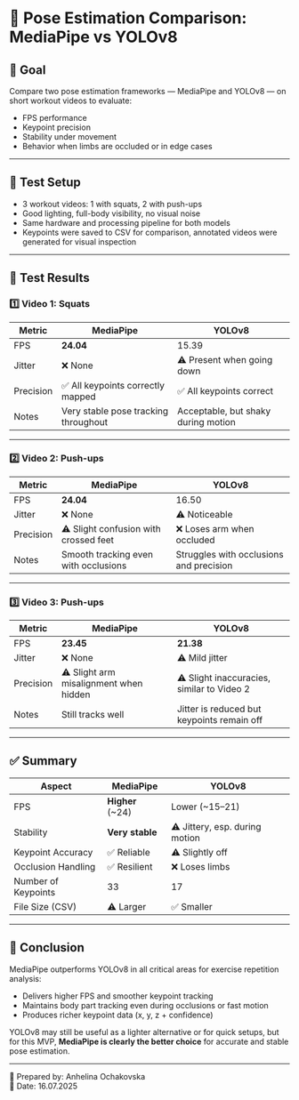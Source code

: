 # 🤖 Pose Estimation Comparison: MediaPipe vs YOLOv8

## 🎯 Goal

Compare two pose estimation frameworks — MediaPipe and YOLOv8 — on short workout videos to evaluate:
- FPS performance
- Keypoint precision
- Stability under movement
- Behavior when limbs are occluded or in edge cases

---

## 🧪 Test Setup

- 3 workout videos: 1 with squats, 2 with push-ups
- Good lighting, full-body visibility, no visual noise
- Same hardware and processing pipeline for both models
- Keypoints were saved to CSV for comparison, annotated videos were generated for visual inspection

---

## 🧩 Test Results

### 1️⃣ **Video 1: Squats**

| Metric         | MediaPipe           | YOLOv8                |
|----------------|---------------------|------------------------|
| FPS            | **24.04**           | 15.39                  |
| Jitter         | ❌ None             | ⚠️ Present when going down |
| Precision      | ✅ All keypoints correctly mapped | ✅ All keypoints correct |
| Notes          | Very stable pose tracking throughout | Acceptable, but shaky during motion |

---

### 2️⃣ **Video 2: Push-ups**

| Metric         | MediaPipe           | YOLOv8                |
|----------------|---------------------|------------------------|
| FPS            | **24.04**           | 16.50                  |
| Jitter         | ❌ None             | ⚠️ Noticeable |
| Precision      | ⚠️ Slight confusion with crossed feet | ❌ Loses arm when occluded |
| Notes          | Smooth tracking even with occlusions | Struggles with occlusions and precision |

---

### 3️⃣ **Video 3: Push-ups**

| Metric         | MediaPipe           | YOLOv8                |
|----------------|---------------------|------------------------|
| FPS            | **23.45**           | **21.38**              |
| Jitter         | ❌ None             | ⚠️ Mild jitter |
| Precision      | ⚠️ Slight arm misalignment when hidden | ⚠️ Slight inaccuracies, similar to Video 2 |
| Notes          | Still tracks well | Jitter is reduced but keypoints remain off |

---

## ✅ Summary

| Aspect                     | MediaPipe         | YOLOv8            |
|----------------------------|-------------------|-------------------|
| FPS                        | **Higher** (~24)  | Lower (~15–21)    |
| Stability                  | **Very stable**   | ⚠️ Jittery, esp. during motion |
| Keypoint Accuracy          | ✅ Reliable       | ⚠️ Slightly off    |
| Occlusion Handling         | ✅ Resilient      | ❌ Loses limbs     |
| Number of Keypoints        | 33                | 17                |
| File Size (CSV)            | ⚠️ Larger         | ✅ Smaller         |

---

## 🏁 Conclusion

MediaPipe outperforms YOLOv8 in all critical areas for exercise repetition analysis:
- Delivers higher FPS and smoother keypoint tracking
- Maintains body part tracking even during occlusions or fast motion
- Produces richer keypoint data (x, y, z + confidence)

YOLOv8 may still be useful as a lighter alternative or for quick setups, but for this MVP, **MediaPipe is clearly the better choice** for accurate and stable pose estimation.

---

📝 Prepared by: Anhelina Ochakovska  
📆 Date: 16.07.2025